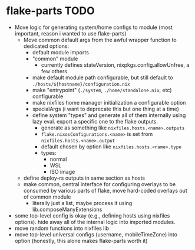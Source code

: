 # flake-parts TODO

- Move logic for generating system/home configs to module (most important,
  reason i wanted to use flake-parts)
	- Move common default args from the awful wrapper function to dedicated options:
		- default module imports
		- "common" module
			- currently defines stateVersion, nixpkgs.config.allowUnfree, a few others
		- make default module path configurable, but still default to
		  `./hosts/${hostname}/configuration.nix`
		- make "entrypoint" (`./system`, `./home/standalone.nix`, etc) configurable
		- make nixfiles home manager initialization a configurable option
		- specialArgs (i want to deprecate this but one thing at a time)
		- define system "types" and generate all of them internally using lazy
		  eval. export a specific one to the flake outputs.
			- generate as something like `nixfiles.hosts.<name>.outputs`
			- `flake.nixosConfigurations.<name>` is set from `nixfiles.hosts.<name>.output`
			- default chosen by option like `nixfiles.hosts.<name>.type`
			- types:
				- normal
				- WSL
				- ISO image
	- define deploy-rs outputs in same section as hosts
	- make common, central interface for configuring overlays to be consumed by
	  various parts of flake, move hard-coded overlays out of common module
		- literally just a list, maybe process it using lib.composeManyExtensions
- some top-level config is okay (e.g., defining hosts using nixfiles options).
  hide away all of the internal logic into imported modules.
- move random functions into nixfiles lib
- move top-level universal configs (username, mobileTimeZone) into option
  (honestly, this alone makes flake-parts worth it)
